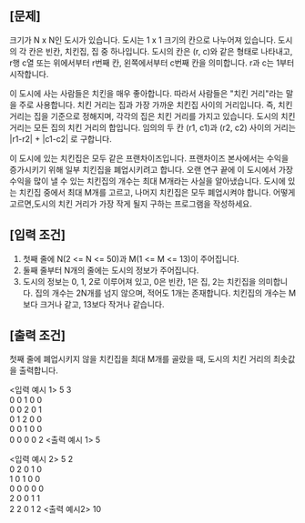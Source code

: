## [문제]
크기가 N x N인 도시가 있습니다. 도시는 1 x 1 크기의 칸으로 나누어져 있습니다. 도시의 각 칸은 빈칸, 치킨집, 집 중 하나입니다. 도시의 칸은 (r, c)와 같은 형태로 나타내고, r행 c열 또는 위에서부터 r번째 칸, 왼쪽에서부터 c번째 칸을 의미합니다. r과 c는 1부터 시작합니다.

이 도시에 사는 사람들은 치킨을 매우 좋아합니다. 따라서 사람들은 "치킨 거리"라는 말을 주로 사용합니다.
치킨 거리는 집과 가장 가까운 치킨집 사이의 거리입니다. 즉, 치킨 거리는 집을 기준으로 정해지며, 각각의 집은 치킨 거리를 가지고 있습니다. 도시의 치킨 거리는 모든 집의 치킨 거리의 합입니다.
임의의 두 칸 (r1, c1)과 (r2, c2) 사이의 거리는 |r1-r2| + |c1-c2| 로 구합니다.

이 도시에 있는 치킨집은 모두 같은 프랜차이즈입니다. 프랜차이즈 본사에서는 수익을 증가시키기 위해 일부 치킨집을 폐업시키려고 합니다. 오랜 연구 끝에 이 도시에서 가장 수익을 많이 낼 수 있는 치킨집의 개수는 최대 M개라는 사실을 알아냈습니다. 도시에 있는 치킨집 중에서 최대 M개를 고르고, 나머지 치킨집은 모두 폐업시켜야 합니다. 어떻게 고르면,도시의 치킨 거리가 가장 작게 될지 구하는 프로그램을 작성하세요.

## [입력 조건]
1. 첫째 줄에 N(2 <= N <= 50)과 M(1 <= M <= 13)이 주어집니다.
2. 둘째 줄부터 N개의 줄에는 도시의 정보가 주어집니다.
3. 도시의 정보는 0, 1, 2로 이루어져 있고, 0은 빈칸, 1은 집, 2는 치킨집을 의미합니다. 집의 개수는 2N개를 넘지 않으며, 적어도 1개는 존재합니다. 치킨집의 개수는 M보다 크거나 같고, 13보다 작거나 같습니다.

 
## [출력 조건]
첫째 줄에 폐업시키지 않을 치킨집을 최대 M개를 골랐을 때, 도시의 치킨 거리의 최솟값을 출력합니다.

<입력 예시 1>
5 3\
0 0 1 0 0\
0 0 2 0 1\
0 1 2 0 0\
0 0 1 0 0\
0 0 0 0 2
<출력 예시 1>
5

<입력 예시 2>
5 2\
0 2 0 1 0\
1 0 1 0 0\
0 0 0 0 0\
2 0 0 1 1\
2 2 0 1 2
<출력 예시2>
10